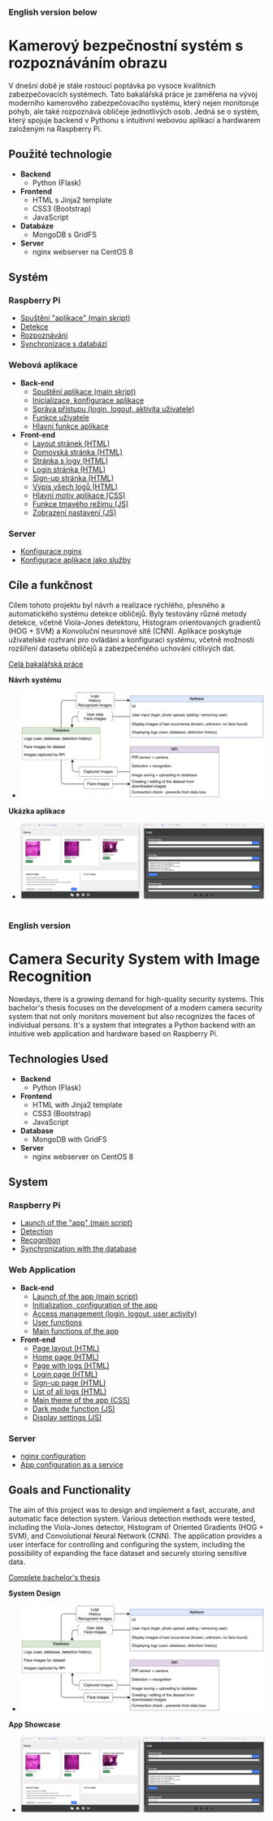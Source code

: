 ### English version below
# Kamerový bezpečnostní systém s rozpoznáváním obrazu

V dnešní době je stále rostoucí poptávka po vysoce kvalitních zabezpečovacích systémech. Tato bakalářská práce je zaměřena na vývoj moderního kamerového zabezpečovacího systému, který nejen monitoruje pohyb, ale také rozpoznává obličeje jednotlivých osob. Jedná se o systém, který spojuje backend v Pythonu s intuitivní webovou aplikací a hardwarem založeným na Raspberry Pi.

## Použité technologie
- __Backend__
  - Python (Flask)
- __Frontend__
  - HTML s Jinja2 template
  - CSS3 (Bootstrap)
  - JavaScript
- __Databáze__
  - MongoDB s GridFS
- __Server__
  - nginx webserver na CentOS 8

## Systém

### Raspberry Pi
- [Spuštění "aplikace" (main skript)](piApp/main.py)
- [Detekce](piApp/src_detection/detect.py)
- [Rozpoznávání](piApp/src_detection/recognize_faces_image.py)
- [Synchronizace s databází](piApp/src_sync_data/sync_data.py)

### Webová aplikace
- __Back-end__
  - [Spuštění aplikace (main skript)](app/main.py)
  - [Inicializace, konfigurace aplikace](app/website/__init__.py)
  - [Správa přístupu (login, logout, aktivita uživatele)](app/website/auth.py)
  - [Funkce uživatele](app/website/models.py)
  - [Hlavní funkce aplikace](app/website/views.py)
- __Front-end__
  - [Layout stránek (HTML)](app/templates/layout.html)
  - [Domovská stránka (HTML)](app/templates/home.html)
  - [Stránka s logy (HTML)](app/templates/dat_logs.html)
  - [Login stránka (HTML)](app/templates/login.html)
  - [Sign-up stránka (HTML)](app/templates/sign_up.html)
  - [Výpis všech logů (HTML)](app/templates/logs_all.html)
  - [Hlavní motiv aplikace (CSS)](app/static/css/light.css)
  - [Funkce tmavého režimu (JS)](app/static/js/darkmode.js)
  - [Zobrazení nastavení (JS)](app/static/js/settings.js)

### Server
- [Konfigurace nginx](config/nginx.conf)
- [Konfigurace aplikace jako služby](config/flask.service)

## Cíle a funkčnost
Cílem tohoto projektu byl návrh a realizace rychlého, přesného a automatického systému detekce obličejů. Byly testovány různé metody detekce, včetně Viola-Jones detektoru, Histogram orientovaných gradientů (HOG + SVM) a Konvoluční neuronové sítě (CNN). Aplikace poskytuje uživatelské rozhraní pro ovládání a konfiguraci systému, včetně možnosti rozšíření datasetu obličejů a zabezpečeného uchování citlivých dat.

[Celá bakalářská práce](readme_files/BP.pdf)

__Návrh systému__
- ![system_diagram](readme_files/system_diagram.png)

__Ukázka aplikace__
- ![application_interface](readme_files/application_interface.png)
#
### English version 

# Camera Security System with Image Recognition

Nowdays, there is a growing demand for high-quality security systems. This bachelor's thesis focuses on the development of a modern camera security system that not only monitors movement but also recognizes the faces of individual persons. It's a system that integrates a Python backend with an intuitive web application and hardware based on Raspberry Pi.

## Technologies Used
- __Backend__
  - Python (Flask)
- __Frontend__
  - HTML with Jinja2 template
  - CSS3 (Bootstrap)
  - JavaScript
- __Database__
  - MongoDB with GridFS
- __Server__
  - nginx webserver on CentOS 8

## System

### Raspberry Pi
- [Launch of the "app" (main script)](piApp/main.py)
- [Detection](piApp/src_detection/detect.py)
- [Recognition](piApp/src_detection/recognize_faces_image.py)
- [Synchronization with the database](piApp/src_sync_data/sync_data.py)

### Web Application
- __Back-end__
  - [Launch of the app (main script)](app/main.py)
  - [Initialization, configuration of the app](app/website/__init__.py)
  - [Access management (login, logout, user activity)](app/website/auth.py)
  - [User functions](app/website/models.py)
  - [Main functions of the app](app/website/views.py)
- __Front-end__
  - [Page layout (HTML)](app/templates/layout.html)
  - [Home page (HTML)](app/templates/home.html)
  - [Page with logs (HTML)](app/templates/dat_logs.html)
  - [Login page (HTML)](app/templates/login.html)
  - [Sign-up page (HTML)](app/templates/sign_up.html)
  - [List of all logs (HTML)](app/templates/logs_all.html)
  - [Main theme of the app (CSS)](app/static/css/light.css)
  - [Dark mode function (JS)](app/static/js/darkmode.js)
  - [Display settings (JS)](app/static/js/settings.js)

### Server
- [nginx configuration](config/nginx.conf)
- [App configuration as a service](config/flask.service)

## Goals and Functionality
The aim of this project was to design and implement a fast, accurate, and automatic face detection system. Various detection methods were tested, including the Viola-Jones detector, Histogram of Oriented Gradients (HOG + SVM), and Convolutional Neural Network (CNN). The application provides a user interface for controlling and configuring the system, including the possibility of expanding the face dataset and securely storing sensitive data.

[Complete bachelor's thesis](readme_files/BP.pdf)

__System Design__
- ![system_diagram](readme_files/system_diagram_eng.png)

__App Showcase__
- ![application_interface](readme_files/application_interface.png)